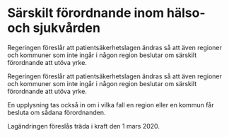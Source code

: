 # Särskilt förordnande inom hälso- och sjukvården

Regeringen föreslår att patientsäkerhetslagen ändras så att även regioner och kommuner som inte ingår i någon region beslutar om särskilt förordnande att utöva yrke.

Regeringen föreslår att patientsäkerhetslagen ändras så att även regioner och kommuner som inte ingår i någon region beslutar om särskilt förordnande att utöva yrke.

En upplysning tas också in om i vilka fall en region eller en kommun får besluta om sådana förordnanden.

Lagändringen föreslås träda i kraft den 1 mars 2020.
